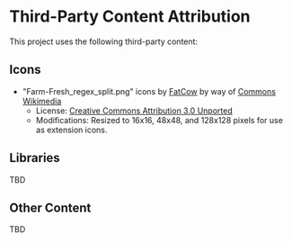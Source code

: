 # Third-Party Content Attribution

This project uses the following third-party content:

## Icons

- "Farm-Fresh_regex_split.png" icons by [FatCow](http://www.fatcow.com/free-icons) by way of [Commons Wikimedia](https://commons.wikimedia.org/wiki/File:Farm-Fresh_regex_split.png)
    - License: [ Creative Commons Attribution 3.0 Unported](https://creativecommons.org/licenses/by/3.0/deed.en)
    - Modifications: Resized to 16x16, 48x48, and 128x128 pixels for use as extension icons.

## Libraries
TBD
## Other Content
TBD